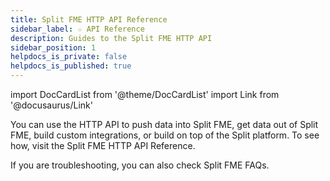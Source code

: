 ```yaml
---
title: Split FME HTTP API Reference
sidebar_label: ☆ API Reference
description: Guides to the Split FME HTTP API
sidebar_position: 1
helpdocs_is_private: false
helpdocs_is_published: true
---
```


import DocCardList from '@theme/DocCardList'
import Link from '@docusaurus/Link'

You can use the HTTP API to push data into Split FME, get data out of Split FME, build custom integrations, or build on top of the Split platform. To see how, visit the <Link to="https://docs.split.io/reference/introduction">Split FME HTTP API Reference</Link>.

If you are troubleshooting, you can also check <Link to="/docs/faqs/feature-management-experimentation">Split FME FAQs</Link>.